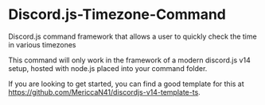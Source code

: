 # Discord.js-Timezone-Command
Discord.js command framework that allows a user to quickly check the time in various timezones

This command will only work in the framework of a modern discord.js v14 setup, hosted with node.js placed into your command folder.

If you are looking to get started, you can find a good template for this at https://github.com/MericcaN41/discordjs-v14-template-ts.
